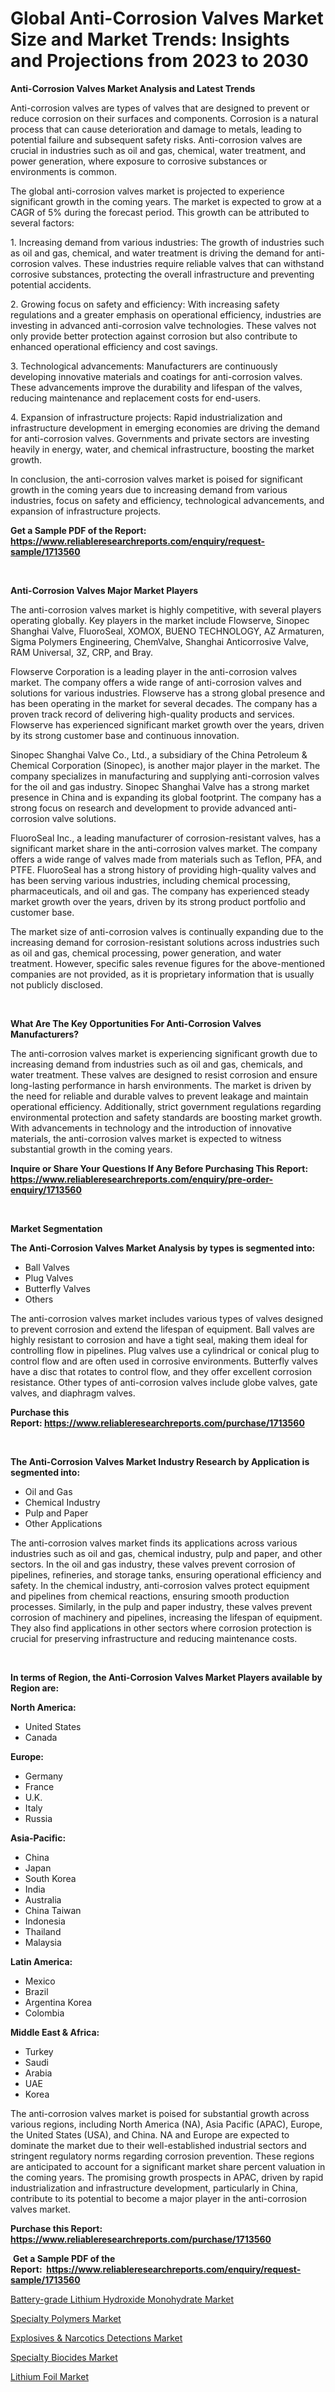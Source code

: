 <p><h1>Global Anti-Corrosion Valves Market Size and Market Trends: Insights and Projections from 2023 to 2030</h1></p><p><strong>Anti-Corrosion Valves Market Analysis and Latest Trends</strong></p>
<p><p>Anti-corrosion valves are types of valves that are designed to prevent or reduce corrosion on their surfaces and components. Corrosion is a natural process that can cause deterioration and damage to metals, leading to potential failure and subsequent safety risks. Anti-corrosion valves are crucial in industries such as oil and gas, chemical, water treatment, and power generation, where exposure to corrosive substances or environments is common.</p><p>The global anti-corrosion valves market is projected to experience significant growth in the coming years. The market is expected to grow at a CAGR of 5% during the forecast period. This growth can be attributed to several factors:</p><p>1. Increasing demand from various industries: The growth of industries such as oil and gas, chemical, and water treatment is driving the demand for anti-corrosion valves. These industries require reliable valves that can withstand corrosive substances, protecting the overall infrastructure and preventing potential accidents.</p><p>2. Growing focus on safety and efficiency: With increasing safety regulations and a greater emphasis on operational efficiency, industries are investing in advanced anti-corrosion valve technologies. These valves not only provide better protection against corrosion but also contribute to enhanced operational efficiency and cost savings.</p><p>3. Technological advancements: Manufacturers are continuously developing innovative materials and coatings for anti-corrosion valves. These advancements improve the durability and lifespan of the valves, reducing maintenance and replacement costs for end-users.</p><p>4. Expansion of infrastructure projects: Rapid industrialization and infrastructure development in emerging economies are driving the demand for anti-corrosion valves. Governments and private sectors are investing heavily in energy, water, and chemical infrastructure, boosting the market growth.</p><p>In conclusion, the anti-corrosion valves market is poised for significant growth in the coming years due to increasing demand from various industries, focus on safety and efficiency, technological advancements, and expansion of infrastructure projects.</p></p>
<p><strong>Get a Sample PDF of the Report:&nbsp; <a href="https://www.reliableresearchreports.com/enquiry/request-sample/1713560">https://www.reliableresearchreports.com/enquiry/request-sample/1713560</a></strong></p>
<p>&nbsp;</p>
<p><strong>Anti-Corrosion Valves Major Market Players</strong></p>
<p><p>The anti-corrosion valves market is highly competitive, with several players operating globally. Key players in the market include Flowserve, Sinopec Shanghai Valve, FluoroSeal, XOMOX, BUENO TECHNOLOGY, AZ Armaturen, Sigma Polymers Engineering, ChemValve, Shanghai Anticorrosive Valve, RAM Universal, 3Z, CRP, and Bray.</p><p>Flowserve Corporation is a leading player in the anti-corrosion valves market. The company offers a wide range of anti-corrosion valves and solutions for various industries. Flowserve has a strong global presence and has been operating in the market for several decades. The company has a proven track record of delivering high-quality products and services. Flowserve has experienced significant market growth over the years, driven by its strong customer base and continuous innovation.</p><p>Sinopec Shanghai Valve Co., Ltd., a subsidiary of the China Petroleum & Chemical Corporation (Sinopec), is another major player in the market. The company specializes in manufacturing and supplying anti-corrosion valves for the oil and gas industry. Sinopec Shanghai Valve has a strong market presence in China and is expanding its global footprint. The company has a strong focus on research and development to provide advanced anti-corrosion valve solutions.</p><p>FluoroSeal Inc., a leading manufacturer of corrosion-resistant valves, has a significant market share in the anti-corrosion valves market. The company offers a wide range of valves made from materials such as Teflon, PFA, and PTFE. FluoroSeal has a strong history of providing high-quality valves and has been serving various industries, including chemical processing, pharmaceuticals, and oil and gas. The company has experienced steady market growth over the years, driven by its strong product portfolio and customer base.</p><p>The market size of anti-corrosion valves is continually expanding due to the increasing demand for corrosion-resistant solutions across industries such as oil and gas, chemical processing, power generation, and water treatment. However, specific sales revenue figures for the above-mentioned companies are not provided, as it is proprietary information that is usually not publicly disclosed.</p></p>
<p>&nbsp;</p>
<p><strong>What Are The Key Opportunities For Anti-Corrosion Valves Manufacturers?</strong></p>
<p><p>The anti-corrosion valves market is experiencing significant growth due to increasing demand from industries such as oil and gas, chemicals, and water treatment. These valves are designed to resist corrosion and ensure long-lasting performance in harsh environments. The market is driven by the need for reliable and durable valves to prevent leakage and maintain operational efficiency. Additionally, strict government regulations regarding environmental protection and safety standards are boosting market growth. With advancements in technology and the introduction of innovative materials, the anti-corrosion valves market is expected to witness substantial growth in the coming years.</p></p>
<p><strong>Inquire or Share Your Questions If Any Before Purchasing This Report: <a href="https://www.reliableresearchreports.com/enquiry/pre-order-enquiry/1713560">https://www.reliableresearchreports.com/enquiry/pre-order-enquiry/1713560</a></strong></p>
<p>&nbsp;</p>
<p><strong>Market Segmentation</strong></p>
<p><strong>The Anti-Corrosion Valves Market Analysis by types is segmented into:</strong></p>
<p><ul><li>Ball Valves</li><li>Plug Valves</li><li>Butterfly Valves</li><li>Others</li></ul></p>
<p><p>The anti-corrosion valves market includes various types of valves designed to prevent corrosion and extend the lifespan of equipment. Ball valves are highly resistant to corrosion and have a tight seal, making them ideal for controlling flow in pipelines. Plug valves use a cylindrical or conical plug to control flow and are often used in corrosive environments. Butterfly valves have a disc that rotates to control flow, and they offer excellent corrosion resistance. Other types of anti-corrosion valves include globe valves, gate valves, and diaphragm valves.</p></p>
<p><strong>Purchase this Report:&nbsp;<a href="https://www.reliableresearchreports.com/purchase/1713560">https://www.reliableresearchreports.com/purchase/1713560</a></strong></p>
<p>&nbsp;</p>
<p><strong>The Anti-Corrosion Valves Market Industry Research by Application is segmented into:</strong></p>
<p><ul><li>Oil and Gas</li><li>Chemical Industry</li><li>Pulp and Paper</li><li>Other Applications</li></ul></p>
<p><p>The anti-corrosion valves market finds its applications across various industries such as oil and gas, chemical industry, pulp and paper, and other sectors. In the oil and gas industry, these valves prevent corrosion of pipelines, refineries, and storage tanks, ensuring operational efficiency and safety. In the chemical industry, anti-corrosion valves protect equipment and pipelines from chemical reactions, ensuring smooth production processes. Similarly, in the pulp and paper industry, these valves prevent corrosion of machinery and pipelines, increasing the lifespan of equipment. They also find applications in other sectors where corrosion protection is crucial for preserving infrastructure and reducing maintenance costs.</p></p>
<p>&nbsp;</p>
<p><strong>In terms of Region, the Anti-Corrosion Valves Market Players available by Region are:</strong></p>
<p>
    <p> <strong> North America: </strong>
        <ul>
            <li>United States</li>
            <li>Canada</li>
        </ul>
        </p> 
    <p> <strong> Europe: </strong>
        <ul>
            <li>Germany</li>
            <li>France</li>
            <li>U.K.</li>
            <li>Italy</li>
            <li>Russia</li>
        </ul>
        </p> 
    <p> <strong> Asia-Pacific: </strong>
        <ul>
            <li>China</li>
            <li>Japan</li>
            <li>South Korea</li>
            <li>India</li>
            <li>Australia</li>
            <li>China Taiwan</li>
            <li>Indonesia</li>
            <li>Thailand</li>
            <li>Malaysia</li>
        </ul>
        </p> 
    <p> <strong> Latin America: </strong>
        <ul>
            <li>Mexico</li>
            <li>Brazil</li>
            <li>Argentina Korea</li>
            <li>Colombia</li>
        </ul>
        </p> 
    <p> <strong> Middle East & Africa: </strong>
        <ul>
            <li>Turkey</li>
            <li>Saudi</li>
            <li>Arabia</li>
            <li>UAE</li>
            <li>Korea</li>
        </ul>
    </p>
    </p>
<p><p>The anti-corrosion valves market is poised for substantial growth across various regions, including North America (NA), Asia Pacific (APAC), Europe, the United States (USA), and China. NA and Europe are expected to dominate the market due to their well-established industrial sectors and stringent regulatory norms regarding corrosion prevention. These regions are anticipated to account for a significant market share percent valuation in the coming years. The promising growth prospects in APAC, driven by rapid industrialization and infrastructure development, particularly in China, contribute to its potential to become a major player in the anti-corrosion valves market.</p></p>
<p><strong>Purchase this Report: <a href="https://www.reliableresearchreports.com/purchase/1713560">https://www.reliableresearchreports.com/purchase/1713560</a></strong></p>
<p>&nbsp;<strong>Get a Sample PDF of the Report:&nbsp;&nbsp;<a href="https://www.reliableresearchreports.com/enquiry/request-sample/1713560">https://www.reliableresearchreports.com/enquiry/request-sample/1713560</a></strong></p>
<p><strong></strong></p>
<p><p><a href="https://medium.com/@avaalsop666/battery-grade-lithium-hydroxide-monohydrate-market-outlook-industry-overview-and-forecast-2023-to-33765e5056c3">Battery-grade Lithium Hydroxide Monohydrate Market</a></p><p><a href="https://www.linkedin.com/pulse/specialty-polymers-market-share-amp-new-trends-analysis-zuvlc/">Specialty Polymers Market</a></p><p><a href="https://github.com/NorbertYates/Market-Research-Report-List-2/blob/main/explosives-narcotics-detections-market.md">Explosives & Narcotics Detections Market</a></p><p><a href="https://www.linkedin.com/pulse/decoding-specialty-biocides-market-deep-dive-latest-trends-dlnwc/">Specialty Biocides Market</a></p><p><a href="https://medium.com/@twiladurgan/lithium-foil-market-analysis-its-cagr-market-segmentation-and-global-industry-overview-6a5f3f28e32a">Lithium Foil Market</a></p></p>